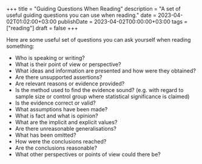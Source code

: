 +++
title = "Guiding Questions When Reading"
description = "A set of useful guiding questions you can use when reading."
date = 2023-04-02T01:02:00+03:00
publishDate = 2023-04-02T00:00:00+03:00
tags = ["reading"]
draft = false
+++

Here are some useful set of questions you can ask yourself when reading something:

-   Who is speaking or writing?
-   What is their point of view or perspective?
-   What ideas and information are presented and how were they obtained?
-   Are there unsupported assertions?
-   Are relevant reasons or evidence provided?
-   Is the method used to find the evidence sound? (e.g. with regard to sample size or control group where statistical significance is claimed)
-   Is the evidence correct or valid?
-   What assumptions have been made?
-   What is fact and what is opinion?
-   What are the implicit and explicit values?
-   Are there unreasonable generalisations?
-   What has been omitted?
-   How were the conclusions reached?
-   Are the conclusions reasonable?
-   What other perspectives or points of view could there be?
